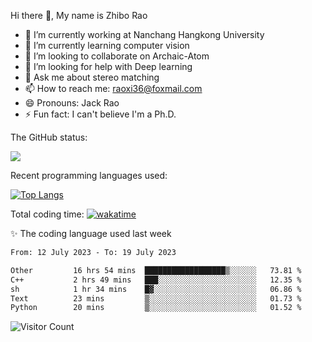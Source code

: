 Hi there 👋, My name is Zhibo Rao
- 🔭 I’m currently working at Nanchang Hangkong University
- 🌱 I’m currently learning computer vision
- 👯 I’m looking to collaborate on Archaic-Atom
- 🤔 I’m looking for help with Deep learning
- 💬 Ask me about stereo matching
- 📫 How to reach me: raoxi36@foxmail.com
- 😄 Pronouns: Jack Rao
- ⚡ Fun fact: I can't believe I'm a Ph.D.

The GitHub status:

![](https://github-readme-stats.vercel.app/api?username=ZhiboRao)

Recent programming languages used:

[![Top Langs](https://github-readme-stats.vercel.app/api/top-langs/?username=ZhiboRao&layout=compact)](https://github.com/anuraghazra/github-readme-stats)

Total coding time: [![wakatime](https://wakatime.com/badge/user/51ec5ec7-4742-4243-9eea-732ade32c0b7.svg)](https://wakatime.com/@51ec5ec7-4742-4243-9eea-732ade32c0b7)

✨ The coding language used last week 
<!--START_SECTION:waka-->

```txt
From: 12 July 2023 - To: 19 July 2023

Other         16 hrs 54 mins  ██████████████████▒░░░░░░   73.81 %
C++           2 hrs 49 mins   ███░░░░░░░░░░░░░░░░░░░░░░   12.35 %
sh            1 hr 34 mins    █▓░░░░░░░░░░░░░░░░░░░░░░░   06.86 %
Text          23 mins         ▒░░░░░░░░░░░░░░░░░░░░░░░░   01.73 %
Python        20 mins         ▒░░░░░░░░░░░░░░░░░░░░░░░░   01.52 %
```

<!--END_SECTION:waka-->

![Visitor Count](https://profile-counter.glitch.me/Raohaocheng/count.svg)
